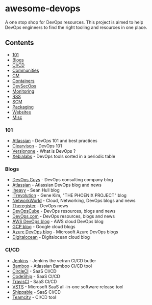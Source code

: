 # awesome-devops
A one stop shop for DevOps resources.
This project is aimed to help DevOps engineers to find the right tooling and resources in one place.

## Contents

- [101](#101)
- [Blogs](#Blogs)
- [CI/CD](#CI/CD)
- [Communities](#Communities)
- [CM](#CM)
- [Containers](#Containers)
- [DevSecOps](#DevSecOps)
- [Monitoring](#Monitoring)
- [RSS](#RSS)
- [SCM](#SCM)
- [Packaging](#Packaging)
- [Websites](#Websites)
- [Misc](#Misc)

### 101

* [Atlassian](https://www.atlassian.com/it-unplugged/devops/devops-101-best-practices-ebook) - DevOps 101 and best practices
* [Clearvison](https://www.clearvision-cm.com/blog/devops-101-devops/) - DevOps 101
* [Versionone](https://www.versionone.com/devops-101/what-is-devops/) - What is DevOps ?
* [Xebialabs](https://xebialabs.com/periodic-table-of-devops-tools/) - DevOps tools sorted in a periodic table

### Blogs

* [DevOps Guys](https://www.devopsguys.com/blog/) - DevOps consulting company blog
* [Atlassian](https://www.atlassian.com/blog/) - Atlassian DevOps blog and news
* [Iheavy](https://www.iheavy.com/blog/) - Sean Hull blog  
* [ITrevolution](https://itrevolution.com/devops-blog/) -  Gene Kim, "THE PHOENIX PROJECT" blog
* [NetworkWorld](https://www.networkworld.com/blogs/) - Cloud, Networking, DevOps blogs and news
* [Theregister](https://www.theregister.co.uk/devops/) - DevOps news
* [DevOpsCube](https://devopscube.com/) - DevOps resources, blogs and news 
* [DevOps.com](https://devops.com/) - DevOps resources, blogs and news  
* [AWS DevOps blog](https://aws.amazon.com/blogs/devops/) - AWS cloud DevOps blog 
* [GCP blog](https://cloudplatform.googleblog.com/) - Google cloud blogs
* [Azure DevOps blog](https://azure.microsoft.com/en-us/blog/tag/devops/) - Microsoft Azure DevOps blogs 
* [Digitalocean](https://blog.digitalocean.com) - Digitalocean cloud blog

### CI/CD

* [Jenkins](https://jenkins.io/) - Jenkins the vetran CI/CD butler
* [Bamboo](https://www.atlassian.com/software/bamboo) - Atlassian Bamboo CI/CD tool
* [CircleCI](https://circleci.com/) - SaaS CI/CD 
* [CodeShip](https://codeship.com/) - SaaS CI/CD 
* [TravisCI](https://travis-ci.org/) - SaaS CI/CD 
* [VSTS](https://www.visualstudio.com/team-services/) - Microsoft SaaS all-in-one software release tool
* [Shippable](https://www.shippable.com/) - SaaS CI/CD 
* [Teamcity](https://www.jetbrains.com/teamcity/) - CI/CD tool